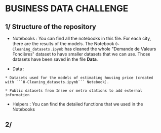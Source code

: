 # BUSINESS DATA CHALLENGE

## 1/ Structure of the repository

* Notebooks : You can find all the notebooks in this file. For each city, there are the results of the models. The Notebook ```0-Cleaning_datasets.ipynb``` has cleaned the whole "Demande de Valeurs Foncières" dataset to have smaller datasets that we can use. Those datasets have been saved in the file __Data__.

* Data : 

`* Datasets used for the models of estimating housing price (created with ```0-Cleaning_datasets.ipynb``` Notebook).`

`* Public datasets from Insee or metro stations to add external information`

* Helpers : You can find the detailed functions that we used in the Notebooks


## 2/ 
